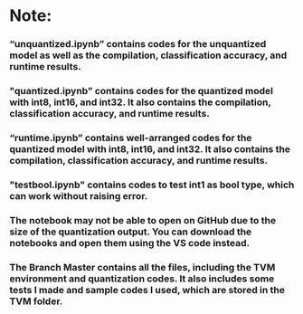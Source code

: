 # Note: 
### “unquantized.ipynb” contains codes for the unquantized model as well as the compilation, classification accuracy, and runtime results.
### "quantized.ipynb” contains codes for the quantized model with int8, int16, and int32. It also contains the compilation, classification accuracy, and runtime results.
### “runtime.ipynb” contains well-arranged codes for the quantized model with int8, int16, and int32. It also contains the compilation, classification accuracy, and runtime results. 
### "testbool.ipynb" contains codes to test int1 as bool type, which can work without raising error.
### The notebook may not be able to open on GitHub due to the size of the quantization output. You can download the notebooks and open them using the VS code instead.
### The Branch Master contains all the files, including the TVM environment and quantization codes. It also includes some tests I made and sample codes I used, which are stored in the TVM folder.
